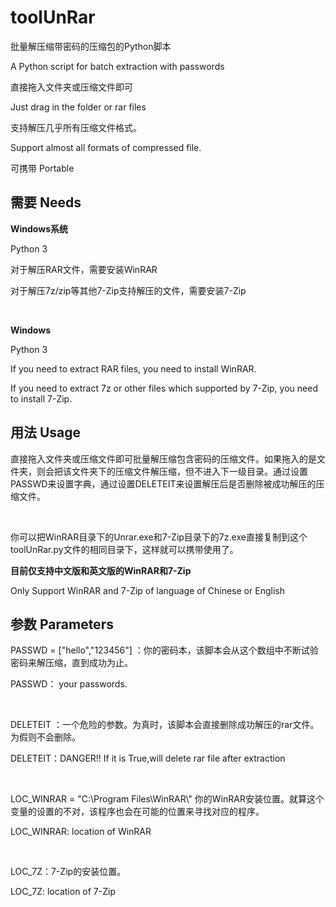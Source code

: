 # toolUnRar

批量解压缩带密码的压缩包的Python脚本

A Python script for batch extraction with passwords

直接拖入文件夹或压缩文件即可

Just drag in the folder or rar files

支持解压几乎所有压缩文件格式。

Support almost all formats of compressed file.

可携带 Portable



## 需要 Needs

**Windows系统**

Python 3

对于解压RAR文件，需要安装WinRAR 

对于解压7z/zip等其他7-Zip支持解压的文件，需要安装7-Zip

<br>

**Windows**

Python 3

If you need to extract RAR files, you need to install WinRAR.

If you need to extract 7z or other files which supported by 7-Zip, you need to install 7-Zip. 



## 用法 Usage

直接拖入文件夹或压缩文件即可批量解压缩包含密码的压缩文件。如果拖入的是文件夹，则会把该文件夹下的压缩文件解压缩，但不进入下一级目录。通过设置PASSWD来设置字典，通过设置DELETEIT来设置解压后是否删除被成功解压的压缩文件。

<br>

你可以把WinRAR目录下的Unrar.exe和7-Zip目录下的7z.exe直接复制到这个toolUnRar.py文件的相同目录下，这样就可以携带使用了。



**目前仅支持中文版和英文版的WinRAR和7-Zip**

Only Support WinRAR and 7-Zip of language of Chinese or English



## 参数 Parameters

PASSWD = ["hello","123456"] ：你的密码本，该脚本会从这个数组中不断试验密码来解压缩，直到成功为止。

PASSWD： your passwords.

<br>

DELETEIT ：一个危险的参数。为真时，该脚本会直接删除成功解压的rar文件。为假则不会删除。

DELETEIT：DANGER!! If it is True,will delete rar file after extraction

<br>

LOC_WINRAR = "C:\\Program Files\\WinRAR\\" 你的WinRAR安装位置。就算这个变量的设置的不对，该程序也会在可能的位置来寻找对应的程序。

LOC_WINRAR: location of WinRAR

<br>

LOC_7Z：7-Zip的安装位置。

LOC_7Z: location of 7-Zip



